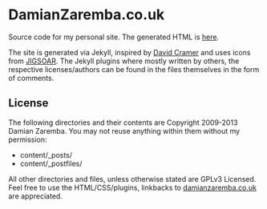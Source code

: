 DamianZaremba.co.uk
===================

Source code for my personal site. The generated HTML is [here](https://github.com/DamianZaremba/damianzaremba.github.io/).

The site is generated via Jekyll, inspired by [David Cramer](http://justcramer.com/) and uses icons from [JIGSOAR](http://www.jigsoaricons.com/). The Jekyll plugins where mostly written by others, the respective licenses/authors can be found in the files themselves in the form of comments.

License
-------

The following directories and their contents are Copyright 2009-2013 Damian Zaremba. You may not reuse anything within them without my permission:

* content/_posts/
* content/_postfiles/

All other directories and files, unless otherwise stated are GPLv3 Licensed. Feel free to use the HTML/CSS/plugins, linkbacks to [damianzaremba.co.uk](http://damianzaremba.co.uk) are appreciated.
